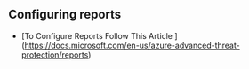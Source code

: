 <properties
	pageTitle="Configuring reports"
	description="Configuring reports"
	infoBubbleText="Configuring reports"
	service="microsoft-aatp"
	resource="aatp"
	authors="digeler"
	ms.author="digeler"
	displayOrder="1"
	selfHelpType="generic"
	supportTopicIds=""
	resourceTags=""
	productPesIds=""
	cloudEnvironments="Public, Blackforest, Fairfax, Mooncake"
	articleId="Configuring Exclusions"
	ownershipId="AAtp"
/>


## **Configuring reports**



* [To Configure Reports Follow This Article ] (https://docs.microsoft.com/en-us/azure-advanced-threat-protection/reports)

